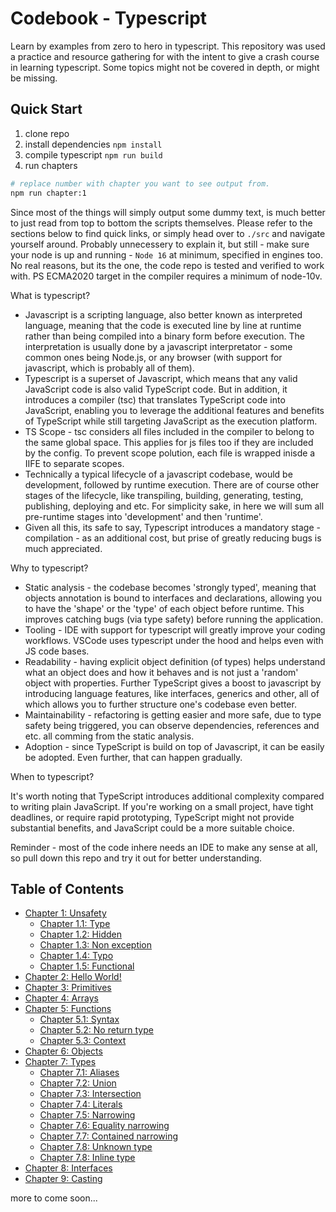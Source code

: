 # **Codebook - Typescript**
Learn by examples from zero to hero in typescript. This repository was used a practice and resource gathering for with the intent to give a crash course in learning typescript. Some topics might not be covered in depth, or might be missing.

## **Quick Start**
1. clone repo
2. install dependencies `npm install`
3. compile typescript `npm run build`
3. run chapters

```sh
# replace number with chapter you want to see output from.
npm run chapter:1
```

Since most of the things will simply output some dummy text, is much better to just read from top to bottom the scripts themselves. Please refer to the sections below to find quick links, or simply head over to `./src` and navigate yourself around. Probably unnecessery to explain it, but still - make sure your node is up and running - `Node 16` at minimum, specified in engines too. No real reasons, but its the one, the code repo is tested and verified to work with. PS ECMA2020 target in the compiler requires a minimum of node-10v.

What is typescript?

- Javascript is a scripting language, also better known as interpreted language, meaning that the code is executed line by line at runtime rather than being compiled into a binary form before execution. The interpretation is usually done by a javascript interpretator - some common ones being Node.js, or any browser (with support for javascript, which is probably all of them).
- Typescript is a superset of Javascript, which means that any valid JavaScript code is also valid TypeScript code. But in addition, it introduces a compiler (tsc) that translates TypeScript code into JavaScript, enabling you to leverage the additional features and benefits of TypeScript while still targeting JavaScript as the execution platform.
- TS Scope - tsc considers all files included in the compiler to belong to the same global space. This applies for js files too if they are included by the config. To prevent scope polution, each file is wrapped inisde a  IIFE to separate scopes.
- Technically a typical lifecycle of a javascript codebase, would be development, followed by runtime execution. There are of course other stages of the lifecycle, like transpiling, building, generating, testing, publishing, deploying and etc. For simplicity sake, in here we will sum all pre-runtime stages into 'development' and then 'runtime'. 
- Given all this, its safe to say, Typescript introduces a mandatory stage - compilation - as an additional cost, but prise of greatly reducing bugs is much appreciated.

Why to typescript?

- Static analysis - the codebase becomes 'strongly typed', meaning that objects annotation is bound to interfaces and declarations, allowing you to have the 'shape' or the 'type' of each object before runtime. This improves catching bugs (via type safety) before running the application.
- Tooling - IDE with support for typescript will greatly improve your coding workflows. VSCode uses typescript under the hood and helps even with JS code bases.
- Readability - having explicit object definition (of types) helps understand what an object does and how it behaves and is not just a 'random' object with properties. Further TypeScript gives a boost to javascript by introducing language features, like interfaces, generics and other, all of which allows you to further structure one's codebase even better.
- Maintainability - refactoring is getting easier and more safe, due to type safety being triggered, you can observe dependencies, references and etc. all comming from the static analysis.
- Adoption - since TypeScript is build on top of Javascript, it can be easily be adopted. Even further, that can happen gradually.

When to typescript?

It's worth noting that TypeScript introduces additional complexity compared to writing plain JavaScript. If you're working on a small project, have tight deadlines, or require rapid prototyping, TypeScript might not provide substantial benefits, and JavaScript could be a more suitable choice.

Reminder - most of the code inhere needs an IDE to make any sense at all, so pull down this repo and try it out for better understanding.

## **Table of Contents**
- [Chapter 1: Unsafety](#chapter-1-introduction)
    - [Chapter 1.1: Type](#chapter-1-introduction)
    - [Chapter 1.2: Hidden](#chapter-2-main-topic)
    - [Chapter 1.3: Non exception](#chapter-2-main-topic)
    - [Chapter 1.4: Typo](#chapter-2-main-topic)
    - [Chapter 1.5: Functional](#chapter-2-main-topic)
- [Chapter 2: Hello World!](#chapter-2-main-topic)
- [Chapter 3: Primitives](https://github.com/gvanastasov/codebook-typescript/blob/main/src/8_primitives/index.ts)
- [Chapter 4: Arrays](#chapter-2-main-topic)
- [Chapter 5: Functions](https://github.com/gvanastasov/codebook-typescript/blob/main/src/9_functions/index.ts)
    - [Chapter 5.1: Syntax](#chapter-2-main-topic)
    - [Chapter 5.2: No return type](#chapter-2-main-topic)
    - [Chapter 5.3: Context](#chapter-2-main-topic)
- [Chapter 6: Objects](#chapter-2-main-topic)
- [Chapter 7: Types](#chapter-2-main-topic)
    - [Chapter 7.1: Aliases](#chapter-2-main-topic)
    - [Chapter 7.2: Union](#chapter-2-main-topic)
    - [Chapter 7.3: Intersection](#chapter-2-main-topic)
    - [Chapter 7.4: Literals](#chapter-2-main-topic)
    - [Chapter 7.5: Narrowing](#chapter-2-main-topic)
    - [Chapter 7.6: Equality narrowing](#chapter-2-main-topic)
    - [Chapter 7.7: Contained narrowing](#chapter-2-main-topic)
    - [Chapter 7.8: Unknown type](#chapter-2-main-topic)
    - [Chapter 7.8: Inline type](#chapter-2-main-topic)
- [Chapter 8: Interfaces](#chapter-2-main-topic)
- [Chapter 9: Casting](#chapter-2-main-topic)

more to come soon...